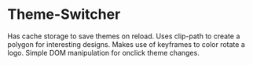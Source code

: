 # Theme-Switcher

Has cache storage to save themes on reload.
Uses clip-path to create a polygon for interesting designs.
Makes use of keyframes to color rotate a logo.
Simple DOM manipulation for onclick theme changes.
